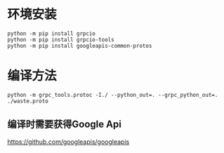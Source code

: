 # 环境安装

```
python -m pip install grpcio
python -m pip install grpcio-tools
python -m pip install googleapis-common-protos
```

# 编译方法
```
python -m grpc_tools.protoc -I./ --python_out=. --grpc_python_out=. ./waste.proto
```

## 编译时需要获得Google Api
https://github.com/googleapis/googleapis